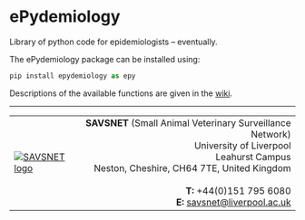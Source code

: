 # ePydemiology
Library of python code for epidemiologists – eventually.

The ePydemiology package can be installed using:
```python
pip install epydemiology as epy
```

Descriptions of the available functions are given in the [wiki](https://github.com/lvphj/epydemiology/wiki).

---

<table border="0" summary="SAVSNET contact details">
<tr>
<td width="25%"><a href="http://www.savsnet.co.uk"><img src="https://github.com/lvphj/epydemiology/blob/master/images/savsnet_web_logo_new_small.jpg" alt="SAVSNET logo"></a></td>
<td width="75%" align="right"><b>SAVSNET</b> (Small Animal Veterinary Surveillance Network)<br>University of Liverpool<br>Leahurst Campus<br>Neston, Cheshire, CH64 7TE, United Kingdom<br><br><b>T:</b> +44(0)151 795 6080<br><b>E:</b> <a href="mailto:savsnet@liverpool.ac.uk">savsnet@liverpool.ac.uk</a></td>
</tr>
</table>
